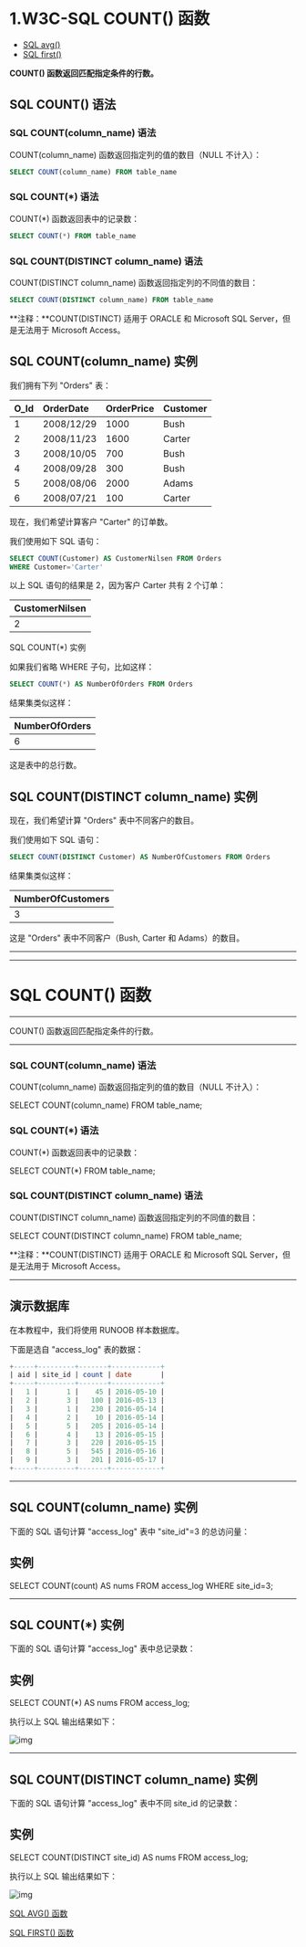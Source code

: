 # 1.W3C-SQL COUNT() 函数

- [SQL avg()](https://www.w3school.com.cn/sql/sql_func_avg.asp)
- [SQL first()](https://www.w3school.com.cn/sql/sql_func_first.asp)

**COUNT() 函数返回匹配指定条件的行数。**

## SQL COUNT() 语法

### SQL COUNT(column_name) 语法

COUNT(column_name) 函数返回指定列的值的数目（NULL 不计入）：

```sql
SELECT COUNT(column_name) FROM table_name
```

### SQL COUNT(*) 语法

COUNT(*) 函数返回表中的记录数：

```sql
SELECT COUNT(*) FROM table_name
```

### SQL COUNT(DISTINCT column_name) 语法

COUNT(DISTINCT column_name) 函数返回指定列的不同值的数目：

```sql
SELECT COUNT(DISTINCT column_name) FROM table_name
```

**注释：**COUNT(DISTINCT) 适用于 ORACLE 和 Microsoft SQL Server，但是无法用于 Microsoft Access。

## SQL COUNT(column_name) 实例

我们拥有下列 "Orders" 表：

| O_Id | OrderDate  | OrderPrice | Customer |
| :--- | :--------- | :--------- | :------- |
| 1    | 2008/12/29 | 1000       | Bush     |
| 2    | 2008/11/23 | 1600       | Carter   |
| 3    | 2008/10/05 | 700        | Bush     |
| 4    | 2008/09/28 | 300        | Bush     |
| 5    | 2008/08/06 | 2000       | Adams    |
| 6    | 2008/07/21 | 100        | Carter   |

现在，我们希望计算客户 "Carter" 的订单数。

我们使用如下 SQL 语句：

```sql
SELECT COUNT(Customer) AS CustomerNilsen FROM Orders
WHERE Customer='Carter'
```

以上 SQL 语句的结果是 2，因为客户 Carter 共有 2 个订单：

| CustomerNilsen |
| :------------- |
| 2              |

SQL COUNT(*) 实例

如果我们省略 WHERE 子句，比如这样：

```sql
SELECT COUNT(*) AS NumberOfOrders FROM Orders
```

结果集类似这样：

| NumberOfOrders |
| :------------- |
| 6              |

这是表中的总行数。

## SQL COUNT(DISTINCT column_name) 实例

现在，我们希望计算 "Orders" 表中不同客户的数目。

我们使用如下 SQL 语句：

```sql
SELECT COUNT(DISTINCT Customer) AS NumberOfCustomers FROM Orders
```

结果集类似这样：

| NumberOfCustomers |
| :---------------- |
| 3                 |

这是 "Orders" 表中不同客户（Bush, Carter 和 Adams）的数目。



-------------------

----------------------------



# SQL COUNT() 函数

------

COUNT() 函数返回匹配指定条件的行数。

------

### SQL COUNT(column_name) 语法

COUNT(column_name) 函数返回指定列的值的数目（NULL 不计入）：

SELECT COUNT(column_name) FROM table_name;

### SQL COUNT(*) 语法

COUNT(*) 函数返回表中的记录数：

SELECT COUNT(*) FROM table_name;

### SQL COUNT(DISTINCT column_name) 语法

COUNT(DISTINCT column_name) 函数返回指定列的不同值的数目：

SELECT COUNT(DISTINCT column_name) FROM table_name;

**注释：**COUNT(DISTINCT) 适用于 ORACLE 和 Microsoft SQL Server，但是无法用于 Microsoft Access。

------

## 演示数据库

在本教程中，我们将使用 RUNOOB 样本数据库。

下面是选自 "access_log" 表的数据：

```sql
+-----+---------+-------+------------+
| aid | site_id | count | date       |
+-----+---------+-------+------------+
|   1 |       1 |    45 | 2016-05-10 |
|   2 |       3 |   100 | 2016-05-13 |
|   3 |       1 |   230 | 2016-05-14 |
|   4 |       2 |    10 | 2016-05-14 |
|   5 |       5 |   205 | 2016-05-14 |
|   6 |       4 |    13 | 2016-05-15 |
|   7 |       3 |   220 | 2016-05-15 |
|   8 |       5 |   545 | 2016-05-16 |
|   9 |       3 |   201 | 2016-05-17 |
+-----+---------+-------+------------+
```



------

## SQL COUNT(column_name) 实例

下面的 SQL 语句计算 "access_log" 表中 "site_id"=3 的总访问量：

## 实例

SELECT COUNT(count) AS nums FROM access_log
WHERE site_id=3;



------

## SQL COUNT(*) 实例

下面的 SQL 语句计算 "access_log" 表中总记录数：

## 实例

SELECT COUNT(*) AS nums FROM access_log;

执行以上 SQL 输出结果如下：

![img](https://www.runoob.com/wp-content/uploads/2013/09/count1.jpg)

------

## SQL COUNT(DISTINCT column_name) 实例

下面的 SQL 语句计算 "access_log" 表中不同 site_id 的记录数：

## 实例

SELECT COUNT(DISTINCT site_id) AS nums FROM access_log;

执行以上 SQL 输出结果如下：

![img](https://www.runoob.com/wp-content/uploads/2013/09/count2.jpg)





 [SQL AVG() 函数](https://www.runoob.com/sql/sql-func-avg.html)

[SQL FIRST() 函数](https://www.runoob.com/sql/sql-func-first.html) 